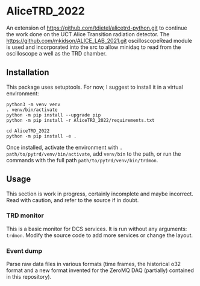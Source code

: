 # AliceTRD_2022
An extension of https://github.com/tdietel/alicetrd-python.git to continue the work done on the UCT Alice Transition radiation detector. The https://github.com/mkidson/ALICE_LAB_2021.git oscilloscopeRead module is used and incorporated into the src to allow minidaq to read from the oscilloscope a well as the TRD chamber.

Installation
------------

This package uses setuptools. For now, I suggest to install it in a virtual environment:
```
python3 -m venv venv
. venv/bin/activate
python -m pip install --upgrade pip
python -m pip install -r AliceTRD_2022/requirements.txt

cd AliceTRD_2022
python -m pip install -e .
```

Once installed, activate the environment with `. path/to/pytrd/venv/bin/activate`, add `venv/bin` to the path, or run the commands with the full path `path/to/pytrd/venv/bin/trdmon`.

Usage
-----

This section is work in progress, certainly incomplete and maybe incorrect. Read with caution, and refer to the source if in doubt.

### TRD monitor

This is a basic monitor for DCS services. It is run without any arguments: `trdmon`. Modify the source code to add more services or change the layout.

### Event dump

Parse raw data files in various formats (time frames, the historical o32 format and a new format invented for the ZeroMQ DAQ (partially) contained in this repository). 
